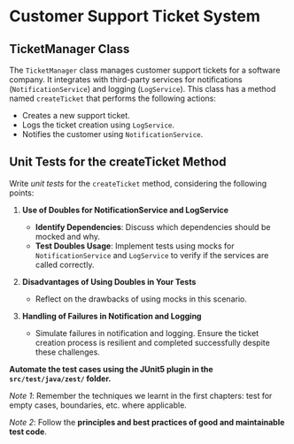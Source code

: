 # Customer Support Ticket System

## TicketManager Class
The `TicketManager` class manages customer support tickets for a software company. It integrates with third-party services for notifications (`NotificationService`) and logging (`LogService`). This class has a method named `createTicket` that performs the following actions:

- Creates a new support ticket.
- Logs the ticket creation using `LogService`.
- Notifies the customer using `NotificationService`.


## Unit Tests for the createTicket Method
Write *unit tests* for the `createTicket` method, considering the following points:

1. **Use of Doubles for NotificationService and LogService**
   - **Identify Dependencies**: Discuss which dependencies should be mocked and why.
   - **Test Doubles Usage**: Implement tests using mocks for `NotificationService` and `LogService` to verify if the services are called correctly.

2. **Disadvantages of Using Doubles in Your Tests**
   - Reflect on the drawbacks of using mocks in this scenario. 

3. **Handling of Failures in Notification and Logging**
   - Simulate failures in notification and logging. Ensure the ticket creation process is resilient and completed successfully despite these challenges.


**Automate the test cases using the JUnit5 plugin in the `src/test/java/zest/` folder.**

*Note 1*: Remember the techniques we learnt in the first chapters: test for empty cases, boundaries, etc. where applicable.

*Note 2*: Follow the **principles and best practices of good and maintainable test code**.


